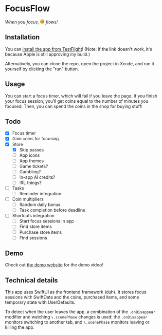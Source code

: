 # FocusFlow

_When you focus, <img src="public/coin.png" style="height: 1em"/> flows!_

## Installation

You can [install the app from TestFlight](https://testflight.apple.com/join/sAu8hyE2)! (Note: if the link doesn't work, it's because Apple is still approving my build.)

Alternatively, you can clone the repo, open the project in Xcode, and run it yourself by clicking the "run" button.

## Usage

You can start a focus timer, which will fail if you leave the page. If you finish your focus session, you'll get coins equal to the number of minutes you focused. Then, you can spend the coins in the shop for buying stuff!

## Todo

- [x] Focus timer
- [x] Gain coins for focusing
- [x] Store
  - [x] Skip passes
  - [ ] App icons
  - [ ] App themes
  - [ ] Game tickets?
  - [ ] Gambling?
  - [ ] In-app AI credits?
  - [ ] IRL things?
- [ ] Tasks
  - [ ] Reminder integration
- [ ] Coin multipliers
  - [ ] Random daily bonus
  - [ ] Task completion before deadline
- [ ] Shortcuts integration
  - [ ] Start focus sessions in app
  - [ ] Find store items
  - [ ] Purchase store items
  - [ ] Find sessions

## Demo 

Check out [the demo website](https://davidwhy.me/FocusFlow/) for the demo video!

## Technical details

This app uses SwiftUI as the frontend framework (duh). It stores focus sessions with SwiftData and the coins, purchased items, and some temporary state with UserDefaults.

To detect when the user leaves the app, a combination of the `.onDisappear` modifier and watching `\.scenePhase` changes is used: the `.onDisappear` monitors switching to another tab, and `\.scenePhase` monitors leaving or killing the app.
